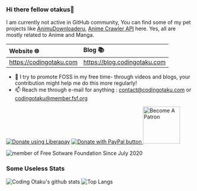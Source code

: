 ### Hi there fellow otakus👋
I am currently not active in GitHub community,
You can find some of my pet projects like [AnimuDownloaderu](https://github.com/codingotaku/Animu-Downloaderu), [Anime Crawler API](https://github.com/codingotaku/AnimeCrawlerAPI) here. Yes, all are mostly related to Anime and Manga.

| Website 🌐 | Blog 📚 |
| :-- | :-- |
| https://codingotaku.com|https://blog.codingotaku.com|



- 🔭 I try to promote FOSS in my free time- through videos and blogs, your contribution might help me do this more regularly!
- 📫 Reach me through e-mail for anything : contact@codingotaku.com or codingotaku@member.fsf.org


<a href="https://liberapay.com/codingotaku/donate" target="_blank"> ![Donate using Liberapay](https://liberapay.com/assets/widgets/donate.svg)</a>
<a href="https://paypal.me/otakucoding" target="_blank"> ![Donate with PayPal button](https://codingotaku.com/icons/paypal_donate.gif) </a>
<a href="https://www.patreon.com/bePatron?u=13678963" data-patreon-widget-type="become-patron-button"> <img src="https://c5.patreon.com/external/logo/become_a_patron_button@2x.png" alt="Become A Patron" width="100"/></a>

![member of Free Sotware Foundation Since July 2020](https://static.fsf.org/nosvn/associate/crm/5009114.png)


### Some Useless Stats
![Coding Otaku's github stats](https://github-readme-stats.vercel.app/api?username=codingotaku&show_icons=true&theme=dracula) ![Top Langs](https://github-readme-stats.vercel.app/api/top-langs/?username=codingotaku&layout=compact&theme=dracula)
<!--
**codingotaku/codingotaku** is a ✨ _special_ ✨ repository because its `README.md` (this file) appears on your GitHub profile.

Here are some ideas to get you started:

- 🔭 I’m currently working on ...
- 🌱 I’m currently learning ...
- 👯 I’m looking to collaborate on ...
- 🤔 I’m looking for help with ...
- 💬 Ask me about ...
- 📫 How to reach me: ...
- 😄 Pronouns: ...
- ⚡ Fun fact: ...
-->
